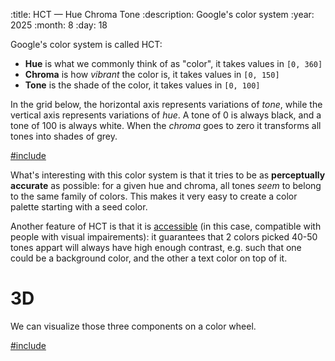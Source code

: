 :title: HCT — Hue Chroma Tone
:description: Google's color system
:year: 2025
:month: 8
:day: 18

[](https://m3.material.io/blog/science-of-color-design)

Google's color system is called HCT:

- **Hue** is what we commonly think of as "color", it takes values in `[0, 360]`
- **Chroma** is how *vibrant* the color is, it takes values in `[0, 150]`
- **Tone** is the shade of the color, it takes values in `[0, 100]`

In the grid below, the horizontal axis represents variations of *tone*, while the vertical axis represents variations of *hue*. A tone of 0 is always black, and a tone of 100 is always white. When the *chroma* goes to zero it transforms all tones into shades of grey.

[#include](assets/hct/hct.html)

What's interesting with this color system is that it tries to be as **perceptually accurate** as possible: for a given hue and chroma, all tones *seem* to belong to the same family of colors. This makes it very easy to create a color palette starting with a seed color.

Another feature of HCT is that it is [accessible](https://developer.mozilla.org/en-US/docs/Web/Accessibility) (in this case, compatible with people with visual impairements): it guarantees that 2 colors picked 40-50 tones appart will always have high enough contrast, e.g. such that one could be a background color, and the other a text color on top of it.

# 3D

We can visualize those three components on a color wheel.

[#include](assets/hct/hct-3d.html)
